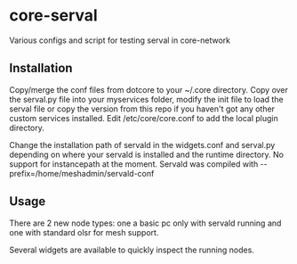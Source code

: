 # core-serval
Various configs and script for testing serval in core-network

## Installation
Copy/merge the conf files from dotcore to your ~/.core directory. Copy over the serval.py file into your myservices folder, modify the init file to load the serval file or copy the version from this repo if you haven't got any other custom services installed. Edit /etc/core/core.conf to add the local plugin directory.

Change the installation path of servald in the widgets.conf and serval.py depending on where your servald is installed and the runtime directory. No support for instancepath at the moment. Servald was compiled with --prefix=/home/meshadmin/servald-conf

## Usage
There are 2 new node types: one a basic pc only with servald running and one with standard olsr for mesh support.

Several widgets are available to quickly inspect the running nodes.
